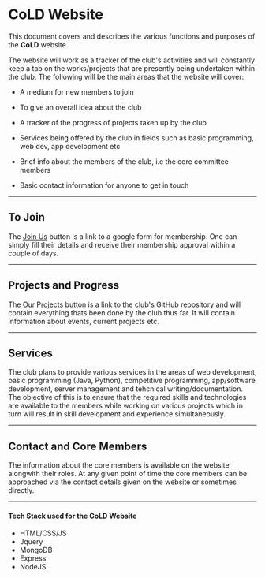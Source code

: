 # **CoLD Website**
This document covers and describes the various functions and purposes of the **CoLD** website.<br>

The website will work as a tracker of the club's activities and will constantly keep a tab on the works/projects that are presently being undertaken within the club. The following will be the main areas that the website will cover:

* A medium for new members to join
* To give an overall idea about the club
* A tracker of the progress of projects taken up by the club

* Services being offered by the club in fields such as basic programming, web dev, app development etc
* Brief info about the members of the club, i.e the core committee members
* Basic contact information for anyone to get in touch

***
## To Join

The [Join Us](https://docs.google.com/forms/d/e/1FAIpQLSe763-pHHXFPQyo7MzlrN63zf0p2M--lsMmLNmnki4GdsHZew/viewform) button is a link to a google form for membership. One can simply fill their details and receive their membership approval within a couple of days.

---
## Projects and Progress

The [ Our Projects](https://github.com/CoLDorg) button is a link to the club's GitHub repository and will contain everything thats been done by the club thus far. It will contain information about events, current projects etc.


---
## Services
The club plans to provide various services in the areas of web development, basic programming (Java, Python), competitive programming, app/software development, server management and tehcnical writing/documentation. The objective of this is to ensure that the required skills and technologies are available to the members while working on various projects which in turn will result in skill development and experience simultaneously.


---

## Contact and Core Members
The information about the core members is available on the website alongwith their roles. At any given point of time the core members can be approached via the contact details given on the website or sometimes directly.

***

#### Tech Stack used for the **CoLD** Website

* HTML/CSS/JS
* Jquery
* MongoDB
* Express
* NodeJS

